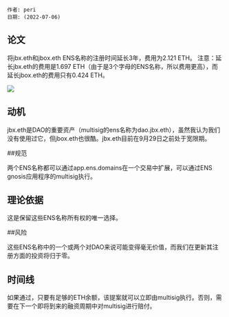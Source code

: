 
```纯文本
作者: peri
日期: (2022-07-06)
```

## 论文

将jbx.eth和jbox.eth ENS名称的注册时间延长3年，费用为2.121 ETH。
注意：延长jbx.eth的费用是1.697 ETH（由于是3个字母的ENS名称，所以费用更高），而延长jbox.eth的费用只有0.424 ETH。

![](https://s3.us-west-2.amazonaws.com/secure.notion-static.com/433bae04-f723-456e-a474-59edfb5ad4b2/Untitled.png?X-Amz-Algorithm=AWS4-HMAC-SHA256&X-Amz-Content-Sha256=UNSIGNED-PAYLOAD&X-Amz-Credential=AKIAT73L2G45EIPT3X45%2F20220722%2Fus-west-2%2Fs3%2Faws4_request&X-Amz-Date=20220722T225906Z&X-Amz-Expires=3600&X-Amz-Signature=d4584035f4f9e85a52f5116c5d49ab5cf64d4d3cbb5713fc0ff17f51bba3465c&X-Amz-SignedHeaders=host&x-id=GetObject)

## 动机

jbx.eth是DAO的重要资产（multisig的ens名称为dao.jbx.eth），虽然我认为我们没有使用过它，但jbox.eth也很酷。jbx.eth目前在9月29日之前处于宽限期。

##规范

两个ENS名称都可以通过app.ens.domains在一个交易中扩展，可以通过ENS gnosis应用程序的multisig执行。

## 理论依据

这是保留这些ENS名称所有权的唯一选择。

##风险

这些ENS名称中的一个或两个对DAO来说可能变得毫无价值，而我们在更新其注册方面的投资将归于零。

## 时间线

如果通过，只要有足够的ETH余额，该提案就可以立即由multisig执行。否则，需要在下一个即将到来的融资周期中对multisig进行赔付。
